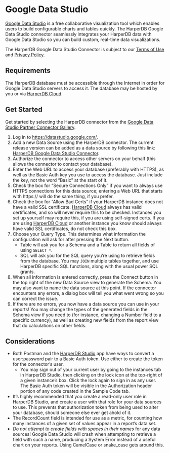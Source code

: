 # Google Data Studio

[Google Data Studio](https://datastudio.google.com/) is a free collaborative visualization tool which enables users to build configurable charts and tables quickly. The HarperDB Google Data Studio connector seamlessly integrates your HarperDB data with Google Data Studio so you can build custom, real-time data visualizations.

The HarperDB Google Data Studio Connector is subject to our [Terms of Use](https://harperdb.io/legal/harperdb-cloud-terms-of-service/) and [Privacy Policy](https://harperdb.io/legal/privacy-policy/).

## Requirements

The HarperDB database must be accessible through the Internet in order for Google Data Studio servers to access it. The database may be hosted by you or via [HarperDB Cloud](../../harperdb-cloud/).

## Get Started

Get started by selecting the HarperDB connector from the [Google Data Studio Partner Connector Gallery](https://datastudio.google.com/u/0/datasources/create).

1. Log in to https://datastudio.google.com/.
2. Add a new Data Source using the HarperDB connector. The current release version can be added as a data source by following this link: [HarperDB Google Data Studio Connector](https://datastudio.google.com/datasources/create?connectorId=AKfycbxBKgF8FI5R42WVxO-QCOq7dmUys0HJrUJMkBQRoGnCasY60\_VJeO3BhHJPvdd20-S76g).
3. Authorize the connector to access other servers on your behalf (this allows the connector to contact your database).
4. Enter the Web URL to access your database (preferably with HTTPS), as well as the Basic Auth key you use to access the database. Just include the key, not the word “Basic” at the start of it.
5. Check the box for “Secure Connections Only” if you want to always use HTTPS connections for this data source; entering a Web URL that starts with https:// will do the same thing, if you prefer.
6. Check the box for “Allow Bad Certs” if your HarperDB instance does not have a valid SSL certificate. [HarperDB Cloud](../../harperdb-cloud/) always has valid certificates, and so will never require this to be checked. Instances you set up yourself may require this, if you are using self-signed certs. If you are using [HarperDB Cloud](../../harperdb-cloud/) or another instance you know should always have valid SSL certificates, do not check this box.
7. Choose your Query Type. This determines what information the configuration will ask for after pressing the Next button.
   * Table will ask you for a Schema and a Table to return all fields of using `SELECT *`.
   * SQL will ask you for the SQL query you’re using to retrieve fields from the database. You may `JOIN` multiple tables together, and use HarperDB specific SQL functions, along with the usual power SQL grants.
8. When all information is entered correctly, press the Connect button in the top right of the new Data Source view to generate the Schema. You may also want to name the data source at this point. If the connector encounters any errors, a dialog box will tell you what went wrong so you can correct the issue.
9. If there are no errors, you now have a data source you can use in your reports! You may change the types of the generated fields in the Schema view if you need to (for instance, changing a Number field to a specific currency), as well as creating new fields from the report view that do calculations on other fields.

## Considerations

* Both Postman and the [HarperDB Studio](../../harperdb-studio/) app have ways to convert a user:password pair to a Basic Auth token. Use either to create the token for the connector’s user.
  * You may sign out of your current user by going to the instances tab in HarperDB Studio, then clicking on the lock icon at the top-right of a given instance’s box. Click the lock again to sign in as any user. The Basic Auth token will be visible in the Authorization header portion of any code created in the Sample Code tab.
* It’s highly recommended that you create a read-only user role in HarperDB Studio, and create a user with that role for your data sources to use. This prevents that authorization token from being used to alter your database, should someone else ever get ahold of it.
* The RecordCount field is intended for use as a metric, for counting how many instances of a given set of values appear in a report’s data set.
* _Do not attempt to create fields with spaces in their names_ for any data sources! Google Data Studio will crash when attempting to retrieve a field with such a name, producing a System Error instead of a useful chart on your reports. Using CamelCase or snake\_case gets around this.
